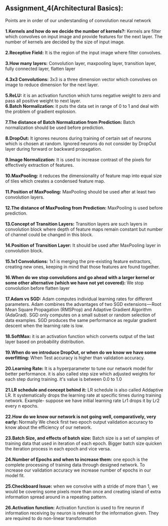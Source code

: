 ## Assignment_4(Architectural Basics):
Points are in order of our understanding of convolution neural network</br></br>
**1.Kernels and how do we decide the number of kernels?:** Kernels are filter which convolves on input image and provide features for the next layer. The number of kernels are decided by the size of input image.</br></br>
**2.Receptive Field:** It is the region of the input image where filter convolves.</br> </br>
**3.How many layers:** Convolution layer, maxpooling layer, transition layer, fully connected layer, flatten layer</br> </br>
**4.3x3 Convolutions:** 3x3 is a three dimension vector which convolves on image to reduce dimension for the next layer.</br></br>
**5.ReLU:** it is an activation function which turns negative weight to zero and pass all positive weight to next layer.</br>
**6.Batch Normalization:** it puts the data set in range of 0 to 1 and deal with the problem of gradient explosion.</br></br>
**7.The distance of Batch Normalization from Prediction:** Batch normalization should be used before prediction.<br/></br>
**8.DropOut:** It ignores neurons during training of certain set of neurons which is chosen at random. Ignored neurons do not consider by DropOut layer during forward or backward propagation.<br/></br>
**9.Image Normalization:** It is used to increase contrast of the pixels for effectively extraction of features.</br></br>
**10.MaxPooling:** it reduces the dimensionality of feature map into equal size of tiles which creates a condensed feature map.</br> </br>
**11.Position of MaxPooling:** MaxPooling should be used after at least two convolution layers.</br></br>
**12.The distance of MaxPooling from Prediction:** MaxPooling is used before prediction.<br/></br>
**13.Concept of Transition Layers:** Transition layers are such layers in convolution block where depth of feature maps remain constant but number of channel could be changed in this block.</br></br>
**14.Position of Transition Layer:** It should be used after MaxPooling layer in convolution block.</br></br>
**15.1x1 Convolutions:** 1x1 is merging the pre-existing feature extractors, creating new ones, keeping in mind that those features are found together.</br></br>
**16.When do we stop convolutions and go ahead with a larger kernel or some other alternative (which we have not yet covered):** We stop convolution before flatten layer<br/></br>
**17.Adam vs SGD:** Adam computes individual learning rates for different parameters. Adam combines the advantages of two SGD extensions — Root Mean Square Propagation (RMSProp) and Adaptive Gradient Algorithm (AdaGrad). SGD only computes on a small subset or random selection of data examples. SGD produces the same performance as regular gradient descent when the learning rate is low.<br/></br>
**18.SoftMax:** it is an activation function which converts output of the last layer based on probability distribution.</br></br>
**19.When do we introduce DropOut, or when do we know we have some overfitting:** When Test accuracy is higher than validation accuracy.<br/></br>
**20.Learning Rate:** It is a hyperparameter to tune our network model for better performance. it is also called step size which adjusted weights for each step during training. it's value is between 0.0 to 1.0</br> </br>
**21.LR schedule and concept behind it:** LR schedule is also called Addaptive LR. It systematically drops the learning rate at specific times during training network. Example- suppose we have initial learning rate Lr1 drops it by Lr2 every n epochs.<br/></br>
**22.How do we know our network is not going well, comparatively, very early:** Normally We check first two epoch output validation accuracy to know about the efficiency of our network.<br/></br>
**23.Batch Size, and effects of batch size:** Batch size is a set of samples of training data that used in iteration of each epoch. Bigger batch size quicken the iteration process in each epoch and vice versa.<br/></br>
**24.Number of Epochs and when to increase them:** one epoch is the complete processing of training data through designed network. To increase our validation accuracy we increase number of epochs in our model fit. <br/></br>
**25.Checkboard Issue:** when we convolve with a stride of more than 1, we would be covering some pixels more than once and creating island of extra information spread around in a repeating pattern. </br></br>
**26.Activation function:** Activation function is used to fire neuron if information receiving by neuron is relevant for the information given. They are required to do non-linear transformation</br></br>

